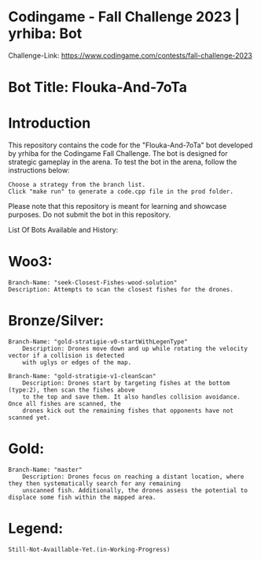 # Codingame - Fall Challenge 2023 | yrhiba: Bot

Challenge-Link:
https://www.codingame.com/contests/fall-challenge-2023

# Bot Title: Flouka-And-7oTa

# Introduction

This repository contains the code for the "Flouka-And-7oTa" bot developed by yrhiba for the Codingame Fall Challenge. The bot is designed for strategic gameplay in the arena. To test the bot in the arena, follow the instructions below:

    Choose a strategy from the branch list.
    Click "make run" to generate a code.cpp file in the prod folder.

Please note that this repository is meant for learning and showcase purposes. Do not submit the bot in this repository.

List Of Bots Available and History:

# Woo3:

    Branch-Name: "seek-Closest-Fishes-wood-solution"
    Description: Attempts to scan the closest fishes for the drones.

# Bronze/Silver:

    Branch-Name: "gold-stratigie-v0-startWithLegenType"
        Description: Drones move down and up while rotating the velocity vector if a collision is detected
        with uglys or edges of the map.
        
    Branch-Name: "gold-stratigie-v1-cleanScan"
        Description: Drones start by targeting fishes at the bottom (type:2), then scan the fishes above 
        to the top and save them. It also handles collision avoidance. Once all fishes are scanned, the 
        drones kick out the remaining fishes that opponents have not scanned yet.

# Gold:
    Branch-Name: "master"
        Description: Drones focus on reaching a distant location, where they then systematically search for any remaining
        unscanned fish. Additionally, the drones assess the potential to displace some fish within the mapped area.

# Legend:
    Still-Not-Availlable-Yet.(in-Working-Progress)
